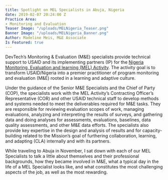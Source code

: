 ```yaml
---
title: Spotlight on MEL Specialists in Abuja, Nigeria
date: 2019-02-07 20:24:00 Z
Practice Area:
- Monitoring and Evaluation
Teaser Image: "/uploads/MELNigeria_Teaser.png"
Banner Image: "/uploads/MELNigeria_Banner.png"
Author: Madeline Meis, M&E Associate
Is Featured: true
---
```


DevTech’s Monitoring & Evaluation (M&E) specialists provide technical support to USAID and its implementing partners (IP) for the [Nigeria Monitoring, Evaluation and learning (MEL) Activity](http://devtechsys.com/projects/Nigeria-Monitoring-Evaluation/). The activity goal is to transform USAID/Nigeria into a premier practitioner of program monitoring and evaluation (M&E) rooted in a learning and adaptive culture.

Under the guidance of the Senior M&E Specialists and the Chief of Party (COP), the specialists work with the MEL Activity’s Contracting Officer’s Representative (COR) and other USAID technical staff to develop methods and systems needed to meet the deliverables required for M&E tasks. They are responsible for reviewing evaluation scopes of work, managing evaluations, analyzing and interpreting the results of surveys, and gathering data and doing analyses for assessments, evaluations, baselines, data quality assessments, and other M&E data efforts. The specialists also provide key expertise in the design and analysis of results and for capacity-building related to the Mission’s goal of furthering collaboration, learning, and adapting (CLA) internally and with its partners.

While traveling to Abuja in November, I sat down with each of our MEL Specialists to talk a little about themselves and their professional backgrounds, how they became involved in M&E, what a typical day in the life of a MEL Specialist looks like, and what constitutes the most challenging aspects of the job, as well as the most rewarding. 
